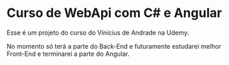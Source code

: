 # Curso de WebApi com C# e Angular

Esse é um projeto do curso do Vinícius de Andrade na Udemy.

No momento só terá a parte do Back-End e futuramente estudarei melhor Front-End e terminarei a parte do Angular.
